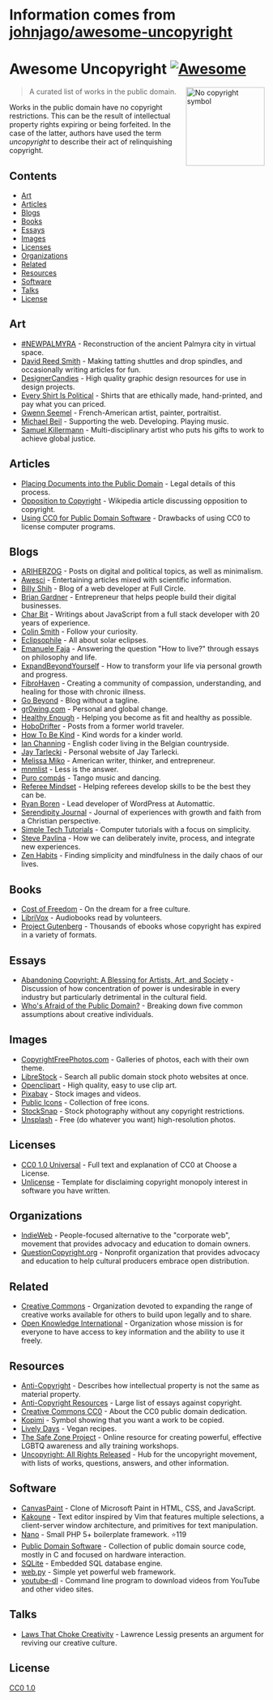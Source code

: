 # Information comes from [johnjago/awesome-uncopyright](https://github.com/johnjago/awesome-uncopyright)
# Awesome Uncopyright [![Awesome](https://cdn.rawgit.com/sindresorhus/awesome/d7305f38d29fed78fa85652e3a63e154dd8e8829/media/badge.svg)](https://github.com/sindresorhus/awesome)

[<img src="https://upload.wikimedia.org/wikipedia/commons/6/62/PD-icon.svg" alt="No copyright symbol" align="right" width="155">](http://questioncopyright.org/)

> A curated list of works in the public domain.

Works in the public domain have no copyright restrictions. This can be the result of intellectual property rights expiring or being forfeited. In the case of the latter, authors have used the term *uncopyright* to describe their act of relinquishing copyright.

## Contents

- [Art](#art)
- [Articles](#articles)
- [Blogs](#blogs)
- [Books](#books)
- [Essays](#essays)
- [Images](#images)
- [Licenses](#licenses)
- [Organizations](#organizations)
- [Related](#related)
- [Resources](#resources)
- [Software](#software)
- [Talks](#talks)
- [License](#license)

## Art

- [#NEWPALMYRA](http://www.newpalmyra.org/) - Reconstruction of the ancient Palmyra city in virtual space.
- [David Reed Smith](http://www.davidreedsmith.com/UncopyrightNotice.htm) - Making tatting shuttles and drop spindles, and occasionally writing articles for fun.
- [DesignerCandies](http://designercandies.net/uncopyright/) - High quality graphic design resources for use in design projects.
- [Every Shirt Is Political](https://everyshirtispolitical.com/) - Shirts that are ethically made, hand-printed, and pay what you can priced.
- [Gwenn Seemel](http://www.gwennseemel.com/index.php/copyright/) - French-American artist, painter, portraitist.
- [Michael Beil](http://michaelbeil.com/uncopyright) - Supporting the web. Developing. Playing music.
- [Samuel Killermann](http://www.samuelkillermann.com/uncopyright/) - Multi-disciplinary artist who puts his gifts to work to achieve global justice.

## Articles

- [Placing Documents into the Public Domain](https://cr.yp.to/publicdomain.html) - Legal details of this process.
- [Opposition to Copyright](https://en.wikipedia.org/wiki/Opposition_to_copyright) - Wikipedia article discussing opposition to copyright.
- [Using CC0 for Public Domain Software](https://creativecommons.org/2011/04/15/using-cc0-for-public-domain-software/) - Drawbacks of using CC0 to license computer programs.

## Blogs

- [ARIHERZOG](http://ariherzog.com/) - Posts on digital and political topics, as well as minimalism.
- [Awesci](http://awesci.com/uncopyright/) - Entertaining articles mixed with scientific information.
- [Billy Shih](http://www.billyshih.com/uncopyright/) - Blog of a web developer at Full Circle.
- [Brian Gardner](http://briangardner.com/uncopyright/) - Entrepreneur that helps people build their digital businesses.
- [Char Bit](http://charb.it/uncopyright/) - Writings about JavaScript from a full stack developer with 20 years of experience.
- [Colin Smith](http://colinsmith.net/uncopyright/) - Follow your curiosity.
- [Eclipsophile](http://eclipsophile.com/) - All about solar eclipses.
- [Emanuele Faja](http://emanuelefaja.com/uncopyright/) - Answering the question "How to live?" through essays on philosophy and life.
- [ExpandBeyondYourself](http://www.expandbeyondyourself.com/uncopyright/) - How to transform your life via personal growth and progress.
- [FibroHaven](http://www.fibrohaven.com/uncopyright/) - Creating a community of compassion, understanding, and healing for those with chronic illness.
- [Go Beyond](http://go-beyond.org/) - Blog without a tagline.
- [gr0wing.com](http://www.gr0wing.com/uncopyright/) - Personal and global change.
- [Healthy Enough](http://healthyenough.net/uncopyright/) - Helping you become as fit and healthy as possible.
- [HoboDrifter](http://www.hobodrifter.com/uncopyright/) - Posts from a former world traveler.
- [How To Be Kind](http://www.howtobekind.info/uncopyright/) - Kind words for a kinder world.
- [Ian Channing](http://www.ianchanning.com/uncopyright/) - English coder living in the Belgian countryside.
- [Jay Tarlecki](http://jaytarlecki.com/uncopyright/attribution/) - Personal website of Jay Tarlecki.
- [Melissa Miko](http://www.melissamiko.com/uncopyright/) - American writer, thinker, and entrepreneur.
- [mnmlist](http://mnmlist.com/uncopyright/) - Less is the answer.
- [Puro compás](http://www.stafforini.com/tango/uncopyright/) - Tango music and dancing.
- [Referee Mindset](http://refereemindset.com/uncopyright) - Helping referees develop skills to be the best they can be.
- [Ryan Boren](https://boren.blog/uncopyright/) - Lead developer of WordPress at Automattic.
- [Serendipity Journal](https://dugmugg.wordpress.com/uncopyright/) - Journal of experiences with growth and faith from a Christian perspective.
- [Simple Tech Tutorials](https://simpletechtutorials.blogspot.com/p/uncopyright.html) - Computer tutorials with a focus on simplicity.
- [Steve Pavlina](http://www.stevepavlina.com/uncopyright-notice/) - How we can deliberately invite, process, and integrate new experiences.
- [Zen Habits](https://zenhabits.net/uncopyright/) - Finding simplicity and mindfulness in the daily chaos of our lives.

## Books

- [Cost of Freedom](http://costoffreedom.cc/) - On the dream for a free culture.
- [LibriVox](https://librivox.org/) - Audiobooks read by volunteers.
- [Project Gutenberg](https://www.gutenberg.org/) - Thousands of ebooks whose copyright has expired in a variety of formats.

## Essays

- [Abandoning Copyright: A Blessing for Artists, Art, and Society](http://www.culturelink.org/news/members/2005/members2005-011.html) - Discussion of how concentration of power is undesirable in every industry but particularly detrimental in the cultural field.
- [Who's Afraid of the Public Domain?](https://stpeter.im/writings/essays/publicdomain.html) - Breaking down five common assumptions about creative individuals.

## Images

- [CopyrightFreePhotos.com](http://www.copyrightfreephotos.com/) - Galleries of photos, each with their own theme.
- [LibreStock](http://librestock.com/) - Search all public domain stock photo websites at once.
- [Openclipart](https://openclipart.org/share) - High quality, easy to use clip art.
- [Pixabay](https://pixabay.com/en/service/faq/) - Stock images and videos.
- [Public Icons](http://publicicons.org/) - Collection of free icons.
- [StockSnap](https://stocksnap.io/license) - Stock photography without any copyright restrictions.
- [Unsplash](https://unsplash.com/license) - Free (do whatever you want) high-resolution photos.

## Licenses

- [CC0 1.0 Universal](https://choosealicense.com/licenses/cc0-1.0/) - Full text and explanation of CC0 at Choose a License.
- [Unlicense](http://unlicense.org/) - Template for disclaiming copyright monopoly interest in software you have written.

## Organizations

- [IndieWeb](https://indieweb.org/IndieWebCamp:Copyrights) - People-focused alternative to the "corporate web", movement that provides advocacy and education to domain owners.
- [QuestionCopyright.org](http://questioncopyright.org/) - Nonprofit organization that provides advocacy and education to help cultural producers embrace open distribution.

## Related

- [Creative Commons](https://creativecommons.org/) - Organization devoted to expanding the range of creative works available for others to build upon legally and to share.
- [Open Knowledge International](https://okfn.org/) -  Organization whose mission is for everyone to have access to key information and the ability to use it freely.

## Resources

- [Anti-Copyright](https://www.anticopyright.com/) - Describes how intellectual property is not the same as material property.
- [Anti-Copyright Resources](http://praxeology.net/anticopyright.htm) - Large list of essays against copyright.
- [Creative Commons CC0](https://creativecommons.org/share-your-work/public-domain/cc0/) - About the CC0 public domain dedication.
- [Kopimi](http://kopimi.com/) - Symbol showing that you want a work to be copied.
- [Lively Days](http://livelydays.com/) - Vegan recipes.
- [The Safe Zone Project](http://thesafezoneproject.com/about/uncopyright/) - Online resource for creating powerful, effective LGBTQ awareness and ally training workshops.
- [Uncopyright: All Rights Released](http://uncopyright.org/) - Hub for the uncopyright movement, with lists of works, questions, answers, and other information.

## Software

- [CanvasPaint](http://sigilmaster.com/) - Clone of Microsoft Paint in HTML, CSS, and JavaScript.
- [Kakoune](https://github.com/mawww/kakoune/blob/master/UNLICENSE) - Text editor inspired by Vim that features multiple selections, a client-server window architecture, and primitives for text manipulation.
- [Nano](https://github.com/rwarasaurus/nano) - Small PHP 5+ boilerplate framework. :star:119
- [Public Domain Software](https://public-domain.software/) - Collection of public domain source code, mostly in C and focused on hardware interaction.
- [SQLite](https://sqlite.org/copyright.html) - Embedded SQL database engine.
- [web.py](http://webpy.org/) - Simple yet powerful web framework.
- [youtube-dl](https://rg3.github.io/youtube-dl/about.html) - Command line program to download videos from YouTube and other video sites.

## Talks

- [Laws That Choke Creativity](https://www.youtube.com/watch?v=7Q25-S7jzgs) - Lawrence Lessig presents an argument for reviving our creative culture.

## License

[CC0 1.0](https://creativecommons.org/publicdomain/zero/1.0/)

